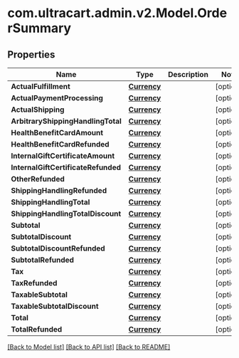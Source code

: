# com.ultracart.admin.v2.Model.OrderSummary
## Properties

Name | Type | Description | Notes
------------ | ------------- | ------------- | -------------
**ActualFulfillment** | [**Currency**](Currency.md) |  | [optional] 
**ActualPaymentProcessing** | [**Currency**](Currency.md) |  | [optional] 
**ActualShipping** | [**Currency**](Currency.md) |  | [optional] 
**ArbitraryShippingHandlingTotal** | [**Currency**](Currency.md) |  | [optional] 
**HealthBenefitCardAmount** | [**Currency**](Currency.md) |  | [optional] 
**HealthBenefitCardRefunded** | [**Currency**](Currency.md) |  | [optional] 
**InternalGiftCertificateAmount** | [**Currency**](Currency.md) |  | [optional] 
**InternalGiftCertificateRefunded** | [**Currency**](Currency.md) |  | [optional] 
**OtherRefunded** | [**Currency**](Currency.md) |  | [optional] 
**ShippingHandlingRefunded** | [**Currency**](Currency.md) |  | [optional] 
**ShippingHandlingTotal** | [**Currency**](Currency.md) |  | [optional] 
**ShippingHandlingTotalDiscount** | [**Currency**](Currency.md) |  | [optional] 
**Subtotal** | [**Currency**](Currency.md) |  | [optional] 
**SubtotalDiscount** | [**Currency**](Currency.md) |  | [optional] 
**SubtotalDiscountRefunded** | [**Currency**](Currency.md) |  | [optional] 
**SubtotalRefunded** | [**Currency**](Currency.md) |  | [optional] 
**Tax** | [**Currency**](Currency.md) |  | [optional] 
**TaxRefunded** | [**Currency**](Currency.md) |  | [optional] 
**TaxableSubtotal** | [**Currency**](Currency.md) |  | [optional] 
**TaxableSubtotalDiscount** | [**Currency**](Currency.md) |  | [optional] 
**Total** | [**Currency**](Currency.md) |  | [optional] 
**TotalRefunded** | [**Currency**](Currency.md) |  | [optional] 


[[Back to Model list]](../README.md#documentation-for-models) [[Back to API list]](../README.md#documentation-for-api-endpoints) [[Back to README]](../README.md)

